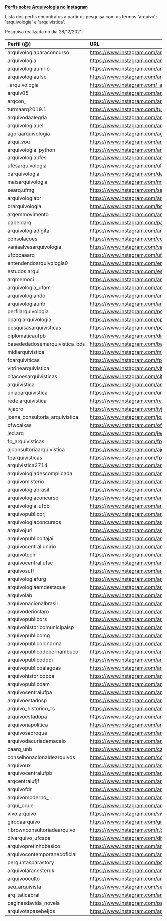 **[Perfis sobre Arquivologia no Instagram](https://github.com/mmacpaulo/ProfilesArchiveInstagram?target="_blank")**


Lista dos perfis encontratos a partir da pesquisa com os termos 'arquivo'; 'arquivologia' e 'arquivística'.


Pesquisa realizada no dia 28/12/2021.


| Perfil (@)                     | URL                                                       |
|:-------------------------------|:----------------------------------------------------------|
| arquivologiaparaconcurso       | https://www.instagram.com/arquivologiaparaconcurso/       |
| arquivologia                   | https://www.instagram.com/arquivologia/                   |
| arquivologiaunirio             | https://www.instagram.com/arquivologiaunirio/             |
| arquivologiaufsc               | https://www.instagram.com/arquivologiaufsc/               |
| _arquivologia                  | https://www.instagram.com/_arquivologia/                  |
| arquiv05                       | https://www.instagram.com/arquiv05/                       |
| arqcon_                        | https://www.instagram.com/arqcon_/                        |
| turmaarq2019.1                 | https://www.instagram.com/turmaarq2019.1/                 |
| arquivodaalegria               | https://www.instagram.com/arquivodaalegria/               |
| arquivologiauel                | https://www.instagram.com/arquivologiauel/                |
| agoraarquivologia              | https://www.instagram.com/agoraarquivologia/              |
| arqui_vou                      | https://www.instagram.com/arqui_vou/                      |
| arquivologia_python            | https://www.instagram.com/arquivologia_python/            |
| arquivologiaufes               | https://www.instagram.com/arquivologiaufes/               |
| ufesarquivologia               | https://www.instagram.com/ufesarquivologia/               |
| darquivologia                  | https://www.instagram.com/darquivologia/                  |
| maisarquivologia               | https://www.instagram.com/maisarquivologia/               |
| searq.ufmg                     | https://www.instagram.com/searq.ufmg/                     |
| arquivologiabr                 | https://www.instagram.com/arquivologiabr/                 |
| brarquivologia                 | https://www.instagram.com/brarquivologia/                 |
| arqemmovimento                 | https://www.instagram.com/arqemmovimento/                 |
| papeldarq                      | https://www.instagram.com/papeldarq/                      |
| arquivologiadigital            | https://www.instagram.com/arquivologiadigital/            |
| consolacoes                    | https://www.instagram.com/consolacoes/                    |
| vaniaalvesarquivologia         | https://www.instagram.com/vaniaalvesarquivologia/         |
| ufpbcaaarq                     | https://www.instagram.com/ufpbcaaarq/                     |
| entendendoarquivologia0        | https://www.instagram.com/entendendoarquivologia0/        |
| estudos.arqui                  | https://www.instagram.com/estudos.arqui/                  |
| arqmemoci                      | https://www.instagram.com/arqmemoci/                      |
| arquivologia_ufam              | https://www.instagram.com/arquivologia_ufam/              |
| arquivologiando                | https://www.instagram.com/arquivologiando/                |
| arquivologiaunb                | https://www.instagram.com/arquivologiaunb/                |
| perfilarquivologia             | https://www.instagram.com/perfilarquivologia/             |
| cparq.arquivologia             | https://www.instagram.com/cparq.arquivologia/             |
| pesquisasarquivisticas         | https://www.instagram.com/pesquisasarquivisticas/         |
| diplomaticaufpb                | https://www.instagram.com/diplomaticaufpb/                |
| basededadosemarquivistica_bda  | https://www.instagram.com/basededadosemarquivistica_bda/  |
| midiarquivistica               | https://www.instagram.com/midiarquivistica/               |
| fparquiviticas                 | https://www.instagram.com/fparquiviticas/                 |
| vitrinearquivistica            | https://www.instagram.com/vitrinearquivistica/            |
| citacoesarquivisticas          | https://www.instagram.com/citacoesarquivisticas/          |
| arquivistica                   | https://www.instagram.com/arquivistica/                   |
| uniaoarquivistica              | https://www.instagram.com/uniaoarquivistica/              |
| rede.arquivistica              | https://www.instagram.com/rede.arquivistica/              |
| ivjacro                        | https://www.instagram.com/ivjacro/                        |
| joana_consultoria_arquivistica | https://www.instagram.com/joana_consultoria_arquivistica/ |
| ofwcaixas                      | https://www.instagram.com/ofwcaixas/                      |
| jed.arq                        | https://www.instagram.com/jed.arq/                        |
| fp_arquivisticas               | https://www.instagram.com/fp_arquivisticas/               |
| ajconsultoriaarquivistica      | https://www.instagram.com/ajconsultoriaarquivistica/      |
| fparquivisticas                | https://www.instagram.com/fparquivisticas/                |
| arquivistica2714               | https://www.instagram.com/arquivistica2714/               |
| arquivologiadescomplicada      | https://www.instagram.com/arquivologiadescomplicada/      |
| arquivomisterio                | https://www.instagram.com/arquivomisterio/                |
| arquivologiabrasil             | https://www.instagram.com/arquivologiabrasil/             |
| arquivologiaconcurso           | https://www.instagram.com/arquivologiaconcurso/           |
| arquivologia_ufpb              | https://www.instagram.com/arquivologia_ufpb/              |
| arquivopublicorj               | https://www.instagram.com/arquivopublicorj/               |
| arquivologiaconcursos          | https://www.instagram.com/arquivologiaconcursos/          |
| arquivojuri                    | https://www.instagram.com/arquivojuri/                    |
| arquivopublicoitajai           | https://www.instagram.com/arquivopublicoitajai/           |
| arquivocentral.unirio          | https://www.instagram.com/arquivocentral.unirio/          |
| arquivotech                    | https://www.instagram.com/arquivotech/                    |
| arquivocentral.ufsc            | https://www.instagram.com/arquivocentral.ufsc/            |
| arquivosuff                    | https://www.instagram.com/arquivosuff/                    |
| arquivologiafurg               | https://www.instagram.com/arquivologiafurg/               |
| arquivologiaemdestaque         | https://www.instagram.com/arquivologiaemdestaque/         |
| arquivolab                     | https://www.instagram.com/arquivolab/                     |
| arquivonacionalbrasil          | https://www.instagram.com/arquivonacionalbrasil/          |
| arquivoderioclaro              | https://www.instagram.com/arquivoderioclaro/              |
| arquivopublicors               | https://www.instagram.com/arquivopublicors/               |
| arquivohistoricomunicipalsp    | https://www.instagram.com/arquivohistoricomunicipalsp/    |
| arquivopublicomg               | https://www.instagram.com/arquivopublicomg/               |
| arquivopublicolondrina         | https://www.instagram.com/arquivopublicolondrina/         |
| arquivopublicodepernambuco     | https://www.instagram.com/arquivopublicodepernambuco/     |
| arquivopublicodopi             | https://www.instagram.com/arquivopublicodopi/             |
| arquivopublicoalagoas          | https://www.instagram.com/arquivopublicoalagoas/          |
| arquivohistoricopoa            | https://www.instagram.com/arquivohistoricopoa/            |
| arquivopublicoam               | https://www.instagram.com/arquivopublicoam/               |
| arquivocentralufpa             | https://www.instagram.com/arquivocentralufpa/             |
| arquivoestadosp                | https://www.instagram.com/arquivoestadosp/                |
| arquivo_historico_rs           | https://www.instagram.com/arquivo_historico_rs/           |
| arquivoestadopa                | https://www.instagram.com/arquivoestadopa/                |
| arquivonapolitica              | https://www.instagram.com/arquivonapolitica/              |
| arquivosaoroque                | https://www.instagram.com/arquivosaoroque/                |
| arquivodacuriademaceio         | https://www.instagram.com/arquivodacuriademaceio/         |
| caarq_unb                      | https://www.instagram.com/caarq_unb/                      |
| conselhonacionaldearquivos     | https://www.instagram.com/conselhonacionaldearquivos/     |
| arquivoux                      | https://www.instagram.com/arquivoux/                      |
| arquivocentralufpb             | https://www.instagram.com/arquivocentralufpb/             |
| arqcentralufjf                 | https://www.instagram.com/arqcentralufjf/                 |
| arquivofdr                     | https://www.instagram.com/arquivofdr/                     |
| arquivomoderno_                | https://www.instagram.com/arquivomoderno_/                |
| arqui_oque                     | https://www.instagram.com/arqui_oque/                     |
| vivo.arquivo                   | https://www.instagram.com/vivo.arquivo/                   |
| girodaarquivo                  | https://www.instagram.com/girodaarquivo/                  |
| r.brownconsultoriadearquivo    | https://www.instagram.com/r.brownconsultoriadearquivo/    |
| divarquivo_ufcspa              | https://www.instagram.com/divarquivo_ufcspa/              |
| arquivopretinhobasico          | https://www.instagram.com/arquivopretinhobasico/          |
| arquivocontemporaneooficial    | https://www.instagram.com/arquivocontemporaneooficial/    |
| perguntasparastory             | https://www.instagram.com/perguntasparastory/             |
| arquivolaranesteruk            | https://www.instagram.com/arquivolaranesteruk/            |
| arquivooculto                  | https://www.instagram.com/arquivooculto/                  |
| seu_arquivista                 | https://www.instagram.com/seu_arquivista/                 |
| arq_taticabral                 | https://www.instagram.com/arq_taticabral/                 |
| paginasdavida_novela           | https://www.instagram.com/paginasdavida_novela/           |
| arquivotapasebeijos            | https://www.instagram.com/arquivotapasebeijos/            |
